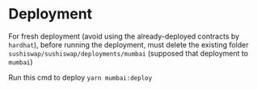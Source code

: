 # Deployment

For fresh deployment (avoid using the already-deployed contracts by `hardhat`), 
before running the deployment, must delete the existing folder `sushiswap/sushiswap/deployments/mumbai` (supposed that deployment to `mumbai`)

Run this cmd to deploy
`yarn mumbai:deploy`